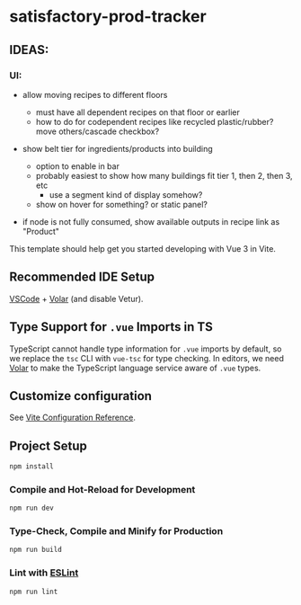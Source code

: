 # satisfactory-prod-tracker

## IDEAS:

### UI:

- allow moving recipes to different floors
  - must have all dependent recipes on that floor or earlier
  - how to do for codependent recipes like recycled plastic/rubber? move others/cascade checkbox?

- show belt tier for ingredients/products into building
  - option to enable in bar
  - probably easiest to show how many buildings fit tier 1, then 2, then 3, etc
    - use a segment kind of display somehow?
  - show on hover for something? or static panel?

- if node is not fully consumed, show available outputs in recipe link as "Product"

This template should help get you started developing with Vue 3 in Vite.

## Recommended IDE Setup

[VSCode](https://code.visualstudio.com/) + [Volar](https://marketplace.visualstudio.com/items?itemName=Vue.volar) (and disable Vetur).

## Type Support for `.vue` Imports in TS

TypeScript cannot handle type information for `.vue` imports by default, so we replace the `tsc` CLI with `vue-tsc` for type checking. In editors, we need [Volar](https://marketplace.visualstudio.com/items?itemName=Vue.volar) to make the TypeScript language service aware of `.vue` types.

## Customize configuration

See [Vite Configuration Reference](https://vite.dev/config/).

## Project Setup

```sh
npm install
```

### Compile and Hot-Reload for Development

```sh
npm run dev
```

### Type-Check, Compile and Minify for Production

```sh
npm run build
```

### Lint with [ESLint](https://eslint.org/)

```sh
npm run lint
```
